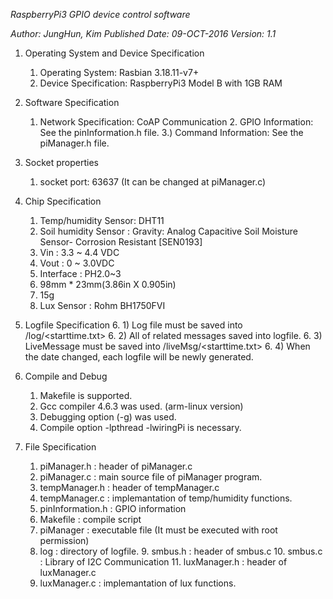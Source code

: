 *RaspberryPi3 GPIO device control software*

*Author: _JungHun, Kim_*
*Published Date: 09-OCT-2016*
*Version: 1.1*


1. Operating System and Device Specification
	1. Operating System: Rasbian 3.18.11-v7+
	2. Device Specification: RaspberryPi3 Model B with 1GB RAM

2. Software Specification
	1. Network Specification: CoAP Communication
     	2. GPIO Information: See the pinInformation.h file.
	3.) Command Information: See the piManager.h file.

3. Socket properties
	1. socket port: 63637 (It can be changed at piManager.c)

4. Chip Specification
	1. Temp/humidity Sensor: DHT11
	2. Soil humidity Sensor :  Gravity: Analog Capacitive Soil Moisture Sensor- Corrosion Resistant [SEN0193]
	  1. Vin : 3.3 ~ 4.4 VDC
	  2. Vout : 0 ~ 3.0VDC
	  3. Interface : PH2.0~3
	  4. 98mm * 23mm(3.86in X 0.905in)
	  5. 15g
	3. Lux Sensor :           Rohm BH1750FVI

5. Logfile Specification
	6. 1) Log file must be saved into /log/<starttime.txt>
	6. 2) All of related messages saved into logfile.
    	6. 3) LiveMessage must be saved into /liveMsg/<starttime.txt>
    	6. 4) When the date changed, each logfile will be newly generated.

6. Compile and Debug
	1. Makefile is supported.
	2. Gcc compiler 4.6.3 was used. (arm-linux version)
	3. Debugging option (-g) was used.
	4. Compile option -lpthread -lwiringPi is necessary.

7. File Specification
	1. piManager.h      : header of piManager.c
	2. piManager.c      : main source file of piManager program.
	3. tempManager.h    : header of tempManager.c
	4. tempManager.c    : implemantation of temp/humidity functions.
	5. pinInformation.h : GPIO information
	6. Makefile         : compile script
	7. piManager        : executable file (It must be executed with root permission)
	8. log              : directory of logfile.
    	9. smbus.h          : header of smbus.c
    	10. smbus.c          : Library of I2C Communication
    	11. luxManager.h     : header of luxManager.c
 	12. luxManager.c     : implemantation of lux functions.
 